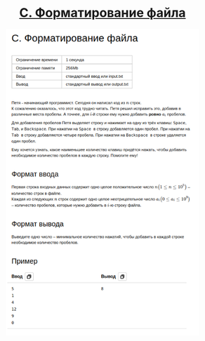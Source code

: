 <h1 align="center">
    <a href='https://contest.yandex.ru/contest/59539/problems/C/'>C. Форматирование файла</a>
</h1>


<div align="center">
<img src="./docs/img/task.png" height="700px" /> 
</div>
